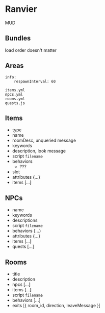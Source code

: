 # Ranvier

MUD

## Bundles

load order doesn't matter


## Areas
    info:
        respawnInterval: 60

    items.yml
    npcs.yml
    rooms.yml
    quests.js


## Items

- type
- name
- roomDesc, unqueried message
- keywords
- description, look message
- script `filename`
- behaviors
    - ???
- slot <name>
- attributes {...}
- items [...]


## NPCs

- name
- keywords
- descriptions
- script `filename`
- behaviors {...}
- attributes {...}
- items [...]
- quests [...]


## Rooms

- title
- description
- npcs [...]
- items [...]
- script `filename`
- behaviors [...]
- exits [{ room_id, direction, leaveMessage }]

